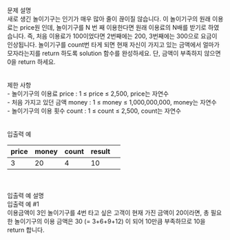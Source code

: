 <div class='title'>문제 설명</div>
<div class='textBox'>새로 생긴 놀이기구는 인기가 매우 많아 줄이 끊이질 않습니다. 이 놀이기구의 원래 이용료는 price원 인데, 놀이기구를 N 번 째 이용한다면 원래 이용료의 N배를 받기로 하였습니다. 즉, 처음 이용료가 100이었다면 2번째에는 200, 3번째에는 300으로 요금이 인상됩니다.
놀이기구를 count번 타게 되면 현재 자신이 가지고 있는 금액에서 얼마가 모자라는지를 return 하도록 solution 함수를 완성하세요.
단, 금액이 부족하지 않으면 0을 return 하세요.</div>
</br>
<div class='line'></div>
</br>
<div class='title'>제한 사항</div>
<div class='restriction'>- 놀이기구의 이용료 price : 1 ≤ price ≤ 2,500, price는 자연수</div>
<div class='restriction2'>- 처음 가지고 있던 금액 money : 1 ≤ money ≤ 1,000,000,000, money는 자연수</div>
<div class='restriction2'>- 놀이기구의 이용 횟수 count : 1 ≤ count ≤ 2,500, count는 자연수</div>
</br>
<div class='line'></div>
</br>
<div class='title'>입출력 예</div>
<table class='table'>
<thead>
<tr>
<th>price</th>
<th>money</th>
<th>count</th>
<th>result</th>
<th></th>
</tr>
</thead>
<tbody>
<tr>
<td>3</td>
<td>20</td>
<td>4</td>
<td>10</td>
</tr>
</tbody>
</table>
</br>
<div class='line'></div>
</br>
<div class='title'>입출력 예 설명</div>
<div class='example'>입출력 예 #1 </div>
<div class='description'>이용금액이 3인 놀이기구를 4번 타고 싶은 고객이 현재 가진 금액이 20이라면, 총 필요한 놀이기구의 이용 금액은 30 (= 3+6+9+12) 이 되어 10만큼 부족하므로 10을 return 합니다.</div>
